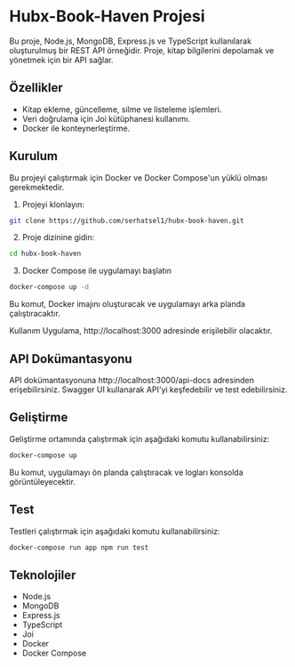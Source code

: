 # Hubx-Book-Haven Projesi

Bu proje, Node.js, MongoDB, Express.js ve TypeScript kullanılarak oluşturulmuş bir REST API örneğidir. Proje, kitap bilgilerini depolamak ve yönetmek için bir API sağlar.

## Özellikler

- Kitap ekleme, güncelleme, silme ve listeleme işlemleri.
- Veri doğrulama için Joi kütüphanesi kullanımı.
- Docker ile konteynerleştirme.

## Kurulum

Bu projeyi çalıştırmak için Docker ve Docker Compose'un yüklü olması gerekmektedir.

1. Projeyi klonlayın:

```bash
git clone https://github.com/serhatsel1/hubx-book-haven.git
```

2. Proje dizinine gidin:

```bash
cd hubx-book-haven
```

3. Docker Compose ile uygulamayı başlatın

```bash
docker-compose up -d
```

Bu komut, Docker imajını oluşturacak ve uygulamayı arka planda çalıştıracaktır.

Kullanım
Uygulama, http://localhost:3000 adresinde erişilebilir olacaktır.

## API Dokümantasyonu

API dokümantasyonuna http://localhost:3000/api-docs adresinden erişebilirsiniz. Swagger UI kullanarak API'yi keşfedebilir ve test edebilirsiniz.

## Geliştirme

Geliştirme ortamında çalıştırmak için aşağıdaki komutu kullanabilirsiniz:

```bash
docker-compose up
```

Bu komut, uygulamayı ön planda çalıştıracak ve logları konsolda görüntüleyecektir.

## Test

Testleri çalıştırmak için aşağıdaki komutu kullanabilirsiniz:

```bash
docker-compose run app npm run test
```

## Teknolojiler
* Node.js
* MongoDB
* Express.js
* TypeScript
* Joi
* Docker
* Docker Compose
